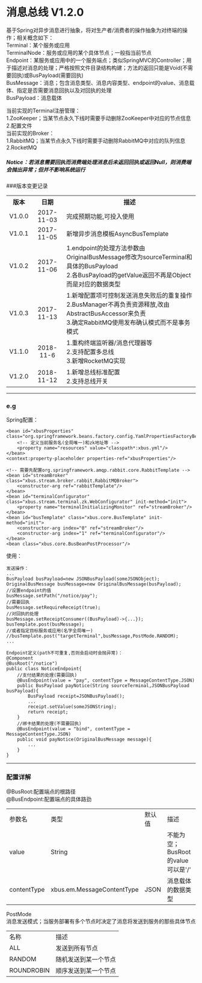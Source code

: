 # 消息总线 V1.2.0
基于Spring对异步消息进行抽象，将对生产者/消费者的操作抽象为对终端的操作；相关概念如下：<br/>
Terminal：某个服务或应用<br/>
TerminalNode：服务或应用的某个具体节点；一般指当前节点<br/>
Endpoint：某服务或应用中的一个服务端点；类似SpringMVC的Controller；用于描述对消息的处理；严格按照文件目录结构构建；方法的返回只能是Void(不需要回执)或BusPayload(需要回执)<br/>
BusMessage：消息；包含消息类型、消息内容类型、endpoint的value、消息载体、指定是否需要消息回执以及对回执的处理<br/>
BusPayload：消息载体<br/>

当前实现的Terminal注册管理：<br/>
1.ZooKeeper；当某节点永久下线时需要手动删除ZooKeeper中对应的节点信息<br/>
2.配置文件<br/>
当前实现的Broker：<br/>
1.RabbitMQ；当某节点永久下线时需要手动删除RabbitMQ中对应的队列信息<br/>
2.RocketMQ
##### Notice：若消息需要回执而消费端处理消息后未返回回执或返回Null，则消费端会抛出异常；但并不影响系统运行

###版本变更记录
<table>
	<tr align='center'>
		<th>版本</th>
		<th>日期</th>
		<th>描述</th>
	</tr>
	<tr align='center'>
		<td>V1.0.0</td>
		<td>2017-11-03</td>
		<td align="left">完成预期功能,可投入使用</td>
	</tr>
	<tr align='center'>
		<td>V1.0.1</td>
		<td>2017-11-05</td>
		<td align="left">新增异步消息模板AsyncBusTemplate</td>
	</tr>
	<tr align='center'>
		<td>V1.0.2</td>
		<td>2017-11-06</td>
		<td align="left">1.endpoint的处理方法参数由OriginalBusMessage修改为sourceTerminal和具体的BusPayload<br/>
			2.各BusPayload的getValue返回不再是Object而是对应的数据类型
		</td>
	</tr>
	<tr align='center'>
		<td>V1.0.3</td>
		<td>2017-11-13</td>
		<td align="left">1.新增配置项可控制发送消息失败后的重复操作<br/>
			2.BusManager不再负责资源释放,改由AbstractBusAccessor来负责<br/>
			3.确定RabbitMQ使用发布确认模式而不是事务模式
		</td>
	</tr>
	<tr align='center'>
		<td>V1.1.0</td>
		<td>2018-11-6</td>
		<td align="left">1.重构终端监听器/消息代理器等<br/>
		2.支持配置多总线<br/>
		3.新增RocketMQ实现
		</td>
	</tr>
	<tr align='center'>
		<td>V1.2.0</td>
		<td>2018-11-12</td>
		<td align="left">1.新增总线标准配置<br/>
		2.支持总线开关</td>
	</tr>
</table>

---

### e.g
Spring配置：

	<bean id="xbusProperties" class="org.springframework.beans.factory.config.YamlPropertiesFactoryBean">
		<!-- 定义当前服务名(全局唯一)和zk地址等 -->
		<property name="resources" value="classpath*:xbus.yml"/>
	</bean>
	<context:property-placeholder properties-ref="xbusProperties"/>
	
	<!-- 需要先配置org.springframework.amqp.rabbit.core.RabbitTemplate -->
	<bean id="streamBroker" class="xbus.stream.broker.rabbit.RabbitMQBroker">
		<constructor-arg ref="rabbitTemplate"/>
	</bean>
	<bean id="terminalConfigurator" class="xbus.stream.terminal.zk.WebConfigurator" init-method="init">
		<property name="terminalInitializingMonitor" ref="streamBroker"/>
	</bean>
	<bean id="busTemplate" class="xbus.core.BusTemplate" init-method="init">
		<constructor-arg index="0" ref="streamBroker"/>
		<constructor-arg index="1" ref="terminalConfigurator"/>
	</bean>
	<bean class="xbus.core.BusBeanPostProcessor"/>
	
使用：
	
	发送操作：
	...
	BusPayload busPayload=new JSONBusPayload(someJSONObject);
	OriginalBusMessage busMessage=new OriginalBusMessage(busPayload);
	//设置endpoint的值
	busMessage.setPath("/notice/pay");
	//需要回执
	busMessage.setRequireReceipt(true);
	//对回执的处理
	busMessage.setReceiptConsumer((BusPayload)->{...});
	busTemplate.post(busMessage);
	//或者指定目标服务或应用(名字全局唯一)
	//busTemplate.post("targetTerminal",busMessage,PostMode.RANDOM);
	...
	
	Endpoint定义(path不可重复,否则会启动时会抛异常)：
	@Component
	@BusRoot("/notice")
	public class NoticeEndpoint{
		//支付结果的处理(需要回执)
		@BusEndpoint(value = "pay", contentType = MessageContentType.JSON)
		public BusPayload payNotice(String sourceTerminal,JSONBusPayload busPayload){
			BusPayload receipt=JSONBusPayload();
			...
			receipt.setValue(someJSONString);
			return receipt;
		}
		//绑卡结果的处理(不需要回执)
		@BusEndpoint(value = "bind", contentType = MessageContentType.JSON)
		public void payNotice(OriginalBusMessage message){
			...
		}
	}

---

### 配置详解
@BusRoot:配置端点的根路径<br/>
@BusEndpoint:配置端点的具体路劲<br/>
<table>
	<tr>
		<td>参数名</td>
		<td>类型</td>
		<td>默认值</td>
		<td>描述</td>
	</tr>
	<tr>
		<td>value</td>
		<td>String</td>
		<td></td>
		<td>不能为空；BusRoot的value可以是'/'</td>
	</tr>
	<tr>
		<td>contentType</td>
		<td>xbus.em.MessageContentType</td>
		<td>JSON</td>
		<td>消息载体的数据类型</td>
	</tr>
</table>

PostMode<br/>
消息发送模式；当服务部署有多个节点时决定了消息将发送到服务的那些具体节点<br/>
<table>
	<tr>
		<td>名称</td>
		<td>描述</td>
	</tr>
	<tr>
		<td>ALL</td>
		<td>发送到所有节点</td>
	</tr>
	<tr>
		<td>RANDOM</td>
		<td>随机发送到某一个节点</td>
	</tr>
	<tr>
		<td>ROUNDROBIN</td>
		<td>顺序发送到某一个节点</td>
	</tr>
</table>

